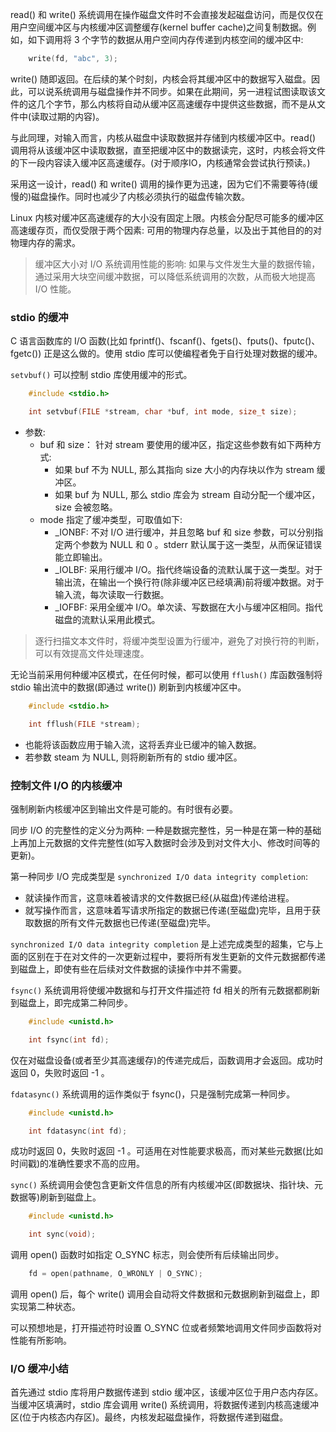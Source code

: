 
read() 和 write() 系统调用在操作磁盘文件时不会直接发起磁盘访问，而是仅仅在用户空间缓冲区与内核缓冲区调整缓存(kernel buffer cache)之间复制数据。例如，如下调用将 3 个字节的数据从用户空间内存传递到内核空间的缓冲区中:
```c
    write(fd, "abc", 3);
```
write() 随即返回。在后续的某个时刻，内核会将其缓冲区中的数据写入磁盘。因此，可以说系统调用与磁盘操作并不同步。如果在此期间，另一进程试图读取该文件的这几个字节，那么内核将自动从缓冲区高速缓存中提供这些数据，而不是从文件中(读取过期的内容)。

与此同理，对输入而言，内核从磁盘中读取数据并存储到内核缓冲区中。read() 调用将从该缓冲区中读取数据，直至把缓冲区中的数据读完，这时，内核会将文件的下一段内容读入缓冲区高速缓存。(对于顺序IO，内核通常会尝试执行预读。)

采用这一设计，read() 和 write() 调用的操作更为迅速，因为它们不需要等待(缓慢的)磁盘操作。同时也减少了内核必须执行的磁盘传输次数。

Linux 内核对缓冲区高速缓存的大小没有固定上限。内核会分配尽可能多的缓冲区高速缓存页，而仅受限于两个因素: 可用的物理内存总量，以及出于其他目的的对物理内存的需求。

> 缓冲区大小对 I/O 系统调用性能的影响: 如果与文件发生大量的数据传输，通过采用大块空间缓冲数据，可以降低系统调用的次数，从而极大地提高 I/O 性能。

### stdio 的缓冲

C 语言函数库的 I/O 函数(比如 fprintf()、fscanf()、fgets()、fputs()、fputc()、fgetc()) 正是这么做的。使用 stdio 库可以使编程者免于自行处理对数据的缓冲。

`setvbuf()` 可以控制 stdio 库使用缓冲的形式。
```c
    #include <stdio.h>

    int setvbuf(FILE *stream, char *buf, int mode, size_t size);
```
- 参数:
    - buf 和 size： 针对 stream 要使用的缓冲区，指定这些参数有如下两种方式:
        - 如果 buf 不为 NULL, 那么其指向 size 大小的内存块以作为 stream 缓冲区。
        - 如果 buf 为 NULL, 那么 stdio 库会为 stream 自动分配一个缓冲区，size 会被忽略。
    - mode 指定了缓冲类型，可取值如下:
        - _IONBF: 不对 I/O 进行缓冲，并且忽略 buf 和 size 参数，可以分别指定两个参数为 NULL 和 0 。stderr 默认属于这一类型，从而保证错误能立即输出。
        - _IOLBF: 采用行缓冲 I/O。指代终端设备的流默认属于这一类型。对于输出流，在输出一个换行符(除非缓冲区已经填满)前将缓冲数据。对于输入流，每次读取一行数据。
        - _IOFBF: 采用全缓冲 I/O。单次读、写数据在大小与缓冲区相同。指代磁盘的流默认采用此模式。

> 逐行扫描文本文件时，将缓冲类型设置为行缓冲，避免了对换行符的判断，可以有效提高文件处理速度。


无论当前采用何种缓冲区模式，在任何时候，都可以使用 `fflush()` 库函数强制将 stdio 输出流中的数据(即通过 write()) 刷新到内核缓冲区中。
```c
    #include <stdio.h>

    int fflush(FILE *stream);
```
- 也能将该函数应用于输入流，这将丢弃业已缓冲的输入数据。
- 若参数 steam 为 NULL, 则将刷新所有的 stdio 缓冲区。

### 控制文件 I/O 的内核缓冲

强制刷新内核缓冲区到输出文件是可能的。有时很有必要。

同步 I/O 的完整性的定义分为两种: 一种是数据完整性，另一种是在第一种的基础上再加上元数据的文件完整性(如写入数据时会涉及到对文件大小、修改时间等的更新)。

第一种同步 I/O 完成类型是 `synchronized I/O data integrity completion`:
- 就读操作而言，这意味着被请求的文件数据已经(从磁盘)传递给进程。
- 就写操作而言，这意味着写请求所指定的数据已传递(至磁盘)完毕，且用于获取数据的所有文件元数据也已传递(至磁盘)完毕。

`synchronized I/O data integrity completion` 是上述完成类型的超集，它与上面的区别在于在对文件的一次更新过程中，要将所有发生更新的文件元数据都传递到磁盘上，即使有些在后续对文件数据的读操作中并不需要。

`fsync()` 系统调用将使缓冲数据和与打开文件描述符 fd 相关的所有元数据都刷新到磁盘上，即完成第二种同步。
```c
    #include <unistd.h>

    int fsync(int fd);
```
仅在对磁盘设备(或者至少其高速缓存)的传递完成后，函数调用才会返回。成功时返回 0，失败时返回 -1 。

`fdatasync()` 系统调用的运作类似于 fsync()，只是强制完成第一种同步。
```c
    #include <unistd.h>

    int fdatasync(int fd);
```
成功时返回 0，失败时返回 -1 。可适用在对性能要求极高，而对某些元数据(比如时间戳)的准确性要求不高的应用。

`sync()` 系统调用会使包含更新文件信息的所有内核缓冲区(即数据块、指针块、元数据等)刷新到磁盘上。
```c
    #include <unistd.h>

    int sync(void);
```

调用 open() 函数时如指定 O_SYNC 标志，则会使所有后续输出同步。
```c
    fd = open(pathname, O_WRONLY | O_SYNC);
```
调用 open() 后，每个 write() 调用会自动将文件数据和元数据刷新到磁盘上，即实现第二种状态。

可以预想地是，打开描述符时设置 O_SYNC 位或者频繁地调用文件同步函数将对性能有所影响。

### I/O 缓冲小结

首先通过 stdio 库将用户数据传递到 stdio 缓冲区，该缓冲区位于用户态内存区。当缓冲区填满时，stdio 库会调用 write() 系统调用，将数据传递到内核高速缓冲区(位于内核态内存区)。最终，内核发起磁盘操作，将数据传递到磁盘。
